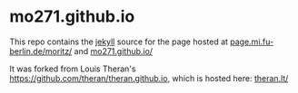 # mo271.github.io

This repo contains the [jekyll](https://jekyllrb.com/) source for the page hosted at 
[page.mi.fu-berlin.de/moritz/](https://page.mi.fu-berlin.de/moritz/) and [mo271.github.io/](https://mo271.github.io/)


It was forked from Louis Theran's https://github.com/theran/theran.github.io, which is hosted here: [theran.lt/](http://theran.lt/)

